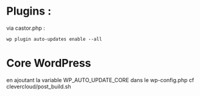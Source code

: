 # Plugins :
via castor.php :
```
wp plugin auto-updates enable --all
```


# Core WordPress

en ajoutant la variable WP_AUTO_UPDATE_CORE  dans le wp-config.php cf clevercloud/post_build.sh




